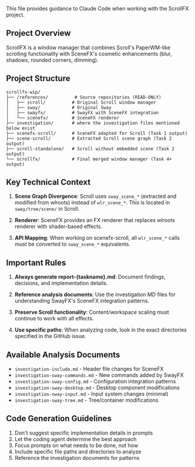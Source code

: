 This file provides guidance to Claude Code when working with the ScrollFX project.

## Project Overview

ScrollFX is a window manager that combines Scroll's PaperWM-like scrolling functionality with SceneFX's cosmetic enhancements (blur, shadows, rounded corners, dimming).

## Project Structure

```
scrollfx-wip/
├── /references/          # Source repositories (READ-ONLY)
│   ├── scroll/          # Original Scroll window manager
│   ├── sway/            # Original Sway
│   ├── swayfx/          # SwayFX with SceneFX integration
│   └── scenefx/         # SceneFX renderer
├── investigation/       # where the investigation files mentioned below exist
├── scenefx-scroll/      # SceneFX adapted for Scroll (Task 1 output)
├── scene-scroll/        # Extracted Scroll scene graph (Task 2 output)
├── scroll-standalone/   # Scroll without embedded scene (Task 2 output)
└── scrollfx/            # Final merged window manager (Task 4+ output)
```

## Key Technical Context

1. **Scene Graph Divergence**: Scroll uses `sway_scene_*` (extracted and modified from wlroots) instead of `wlr_scene_*`. This is located in `sway/tree/scene/` in Scroll.

2. **Renderer**: SceneFX provides an FX renderer that replaces wlroots renderer with shader-based effects.

3. **API Mapping**: When working on scenefx-scroll, all `wlr_scene_*` calls must be converted to `sway_scene_*` equivalents.

## Important Rules

1. **Always generate report-{taskname}.md**: Document findings, decisions, and implementation details.

2. **Reference analysis documents**: Use the investigation MD files for understanding SwayFX's SceneFX integration patterns.

3. **Preserve Scroll functionality**: Content/workspace scaling must continue to work with all effects.

4. **Use specific paths**: When analyzing code, look in the exact directories specified in the GitHub issue.

## Available Analysis Documents

- `investigation-include.md` - Header file changes for SceneFX
- `investigation-sway-commands.md` - New commands added by SwayFX
- `investigation-sway-config.md` - Configuration integration patterns
- `investigation-sway-desktop.md` - Desktop component modifications
- `investigation-sway-input.md` - Input system changes (minimal)
- `investigation-sway-tree.md` - Tree/container modifications

## Code Generation Guidelines

1. Don't suggest specific implementation details in prompts
2. Let the coding agent determine the best approach
3. Focus prompts on what needs to be done, not how
4. Include specific file paths and directories to analyze
5. Reference the investigation documents for patterns
